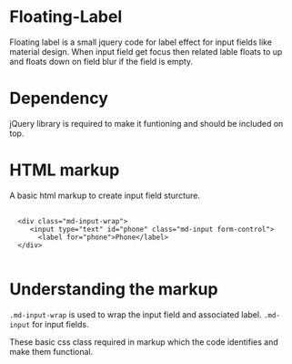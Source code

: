 # Floating-Label
Floating label is a small jquery code for label effect for input fields like material design.
When input field get focus then related lable floats to up and floats down on field blur if the field is empty.

# Dependency
jQuery library is required to make it funtioning and should be included on top.

# HTML markup
A basic html markup to create input field sturcture.

<pre>
  <code>
  &lt;div class="md-input-wrap"&gt;
     &lt;input type="text" id="phone" class="md-input form-control"&gt;
       &lt;label for="phone"&gt;Phone&lt;/label&gt;
  &lt;/div&gt;
  </code>
</pre>

# Understanding the markup
<code>.md-input-wrap</code> is used to wrap the input field and associated label.
<code>.md-input</code> for input fields.

These basic css class required in markup which the code identifies and make them functional.

